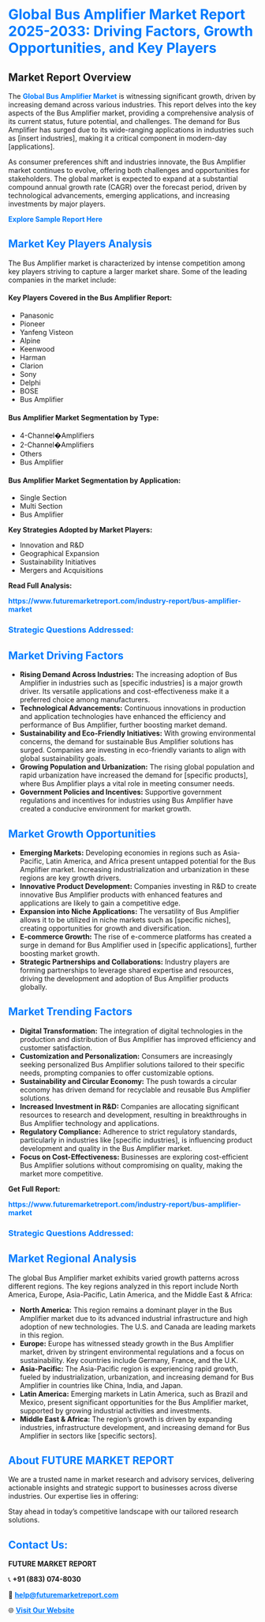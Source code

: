 <h1 style="color: #007BFF;">Global Bus Amplifier Market Report 2025-2033: Driving Factors, Growth Opportunities, and Key Players</h1>

<section id="overview">
<h2>Market Report Overview</h2>
<p>The <a href="https://www.futuremarketreport.com/industry-report/bus-amplifier-market" style="color: #007BFF; text-decoration: none;"><strong>Global Bus Amplifier Market</strong></a> is witnessing significant growth, driven by increasing demand across various industries. This report delves into the key aspects of the Bus Amplifier market, providing a comprehensive analysis of its current status, future potential, and challenges. The demand for Bus Amplifier has surged due to its wide-ranging applications in industries such as [insert industries], making it a critical component in modern-day [applications].</p>
<p>As consumer preferences shift and industries innovate, the Bus Amplifier market continues to evolve, offering both challenges and opportunities for stakeholders. The global market is expected to expand at a substantial compound annual growth rate (CAGR) over the forecast period, driven by technological advancements, emerging applications, and increasing investments by major players.</p>
</section>

<section id="overview">
<p><a href="https://www.futuremarketreport.com/request-sample/reportId=100559" style="color: #007BFF; text-decoration: none;"><strong>Explore Sample Report Here</strong></a></p>
</section>

<section id="key-players">
<h2 style="color: #007BFF;">Market Key Players Analysis</h2>
<p>The Bus Amplifier market is characterized by intense competition among key players striving to capture a larger market share. Some of the leading companies in the market include:</p>
<h4>Key Players Covered in the Bus Amplifier Report:</h4>
<ul><li>Panasonic</li><li>Pioneer</li><li>Yanfeng Visteon</li><li>Alpine</li><li>Keenwood</li><li>Harman</li><li>Clarion</li><li>Sony</li><li>Delphi</li><li>BOSE</li><li>Bus Amplifier</li></ul>
<h4>Bus Amplifier Market Segmentation by Type:</h4>
<ul><li>4-Channel�Amplifiers</li><li>2-Channel�Amplifiers</li><li>Others</li><li>Bus Amplifier</li></ul>

<h4>Bus Amplifier Market Segmentation by Application:</h4>
<ul><li>Single Section</li><li>Multi Section</li><li>Bus Amplifier</li></ul>
<p><strong>Key Strategies Adopted by Market Players:</strong></p>
<ul>
<li>Innovation and R&D</li>
<li>Geographical Expansion</li>
<li>Sustainability Initiatives</li>
<li>Mergers and Acquisitions</li>
</ul>
</section>

<section>
<p><strong>Read Full Analysis: </strong></p><a href="https://www.futuremarketreport.com/industry-report/bus-amplifier-market" style="color: #007BFF; text-decoration: none;"><strong>https://www.futuremarketreport.com/industry-report/bus-amplifier-market</strong></a>
<h3 style="color: #007BFF;">Strategic Questions Addressed:</h3>
</section>

<section id="driving-factors">
<h2 style="color: #007BFF;">Market Driving Factors</h2>
<ul>
<li><strong>Rising Demand Across Industries:</strong> The increasing adoption of Bus Amplifier in industries such as [specific industries] is a major growth driver. Its versatile applications and cost-effectiveness make it a preferred choice among manufacturers.</li>
<li><strong>Technological Advancements:</strong> Continuous innovations in production and application technologies have enhanced the efficiency and performance of Bus Amplifier, further boosting market demand.</li>
<li><strong>Sustainability and Eco-Friendly Initiatives:</strong> With growing environmental concerns, the demand for sustainable Bus Amplifier solutions has surged. Companies are investing in eco-friendly variants to align with global sustainability goals.</li>
<li><strong>Growing Population and Urbanization:</strong> The rising global population and rapid urbanization have increased the demand for [specific products], where Bus Amplifier plays a vital role in meeting consumer needs.</li>
<li><strong>Government Policies and Incentives:</strong> Supportive government regulations and incentives for industries using Bus Amplifier have created a conducive environment for market growth.</li>
</ul>
</section>

<section id="growth-opportunities">
<h2 style="color: #007BFF;">Market Growth Opportunities</h2>
<ul>
<li><strong>Emerging Markets:</strong> Developing economies in regions such as Asia-Pacific, Latin America, and Africa present untapped potential for the Bus Amplifier market. Increasing industrialization and urbanization in these regions are key growth drivers.</li>
<li><strong>Innovative Product Development:</strong> Companies investing in R&D to create innovative Bus Amplifier products with enhanced features and applications are likely to gain a competitive edge.</li>
<li><strong>Expansion into Niche Applications:</strong> The versatility of Bus Amplifier allows it to be utilized in niche markets such as [specific niches], creating opportunities for growth and diversification.</li>
<li><strong>E-commerce Growth:</strong> The rise of e-commerce platforms has created a surge in demand for Bus Amplifier used in [specific applications], further boosting market growth.</li>
<li><strong>Strategic Partnerships and Collaborations:</strong> Industry players are forming partnerships to leverage shared expertise and resources, driving the development and adoption of Bus Amplifier products globally.</li>
</ul>
</section>

<section id="trending-factors">
<h2 style="color: #007BFF;">Market Trending Factors</h2>
<ul>
<li><strong>Digital Transformation:</strong> The integration of digital technologies in the production and distribution of Bus Amplifier has improved efficiency and customer satisfaction.</li>
<li><strong>Customization and Personalization:</strong> Consumers are increasingly seeking personalized Bus Amplifier solutions tailored to their specific needs, prompting companies to offer customizable options.</li>
<li><strong>Sustainability and Circular Economy:</strong> The push towards a circular economy has driven demand for recyclable and reusable Bus Amplifier solutions.</li>
<li><strong>Increased Investment in R&D:</strong> Companies are allocating significant resources to research and development, resulting in breakthroughs in Bus Amplifier technology and applications.</li>
<li><strong>Regulatory Compliance:</strong> Adherence to strict regulatory standards, particularly in industries like [specific industries], is influencing product development and quality in the Bus Amplifier market.</li>
<li><strong>Focus on Cost-Effectiveness:</strong> Businesses are exploring cost-efficient Bus Amplifier solutions without compromising on quality, making the market more competitive.</li>
</ul>
</section>

<section>
<p><strong>Get Full Report: </strong></p><a href="https://www.futuremarketreport.com/industry-report/bus-amplifier-market" style="color: #007BFF; text-decoration: none;"><strong>https://www.futuremarketreport.com/industry-report/bus-amplifier-market</strong></a>
<h3 style="color: #007BFF;">Strategic Questions Addressed:</h3>
</section>


<section id="regional-analysis">
<h2 style="color: #007BFF;">Market Regional Analysis</h2>
<p>The global Bus Amplifier market exhibits varied growth patterns across different regions. The key regions analyzed in this report include North America, Europe, Asia-Pacific, Latin America, and the Middle East & Africa:</p>
<ul>
<li><strong>North America:</strong> This region remains a dominant player in the Bus Amplifier market due to its advanced industrial infrastructure and high adoption of new technologies. The U.S. and Canada are leading markets in this region.</li>
<li><strong>Europe:</strong> Europe has witnessed steady growth in the Bus Amplifier market, driven by stringent environmental regulations and a focus on sustainability. Key countries include Germany, France, and the U.K.</li>
<li><strong>Asia-Pacific:</strong> The Asia-Pacific region is experiencing rapid growth, fueled by industrialization, urbanization, and increasing demand for Bus Amplifier in countries like China, India, and Japan.</li>
<li><strong>Latin America:</strong> Emerging markets in Latin America, such as Brazil and Mexico, present significant opportunities for the Bus Amplifier market, supported by growing industrial activities and investments.</li>
<li><strong>Middle East & Africa:</strong> The region’s growth is driven by expanding industries, infrastructure development, and increasing demand for Bus Amplifier in sectors like [specific sectors].</li>
</ul>
</section>

<footer>
<h2 style="color: #007BFF;">About FUTURE MARKET REPORT</h2>
<p>We are a trusted name in market research and advisory services, delivering actionable insights and strategic support to businesses across diverse industries. Our expertise lies in offering:</p>

<p>Stay ahead in today’s competitive landscape with our tailored research solutions.</p>

<h2 style="color: #007BFF;">Contact Us:</h2>
<p><strong>FUTURE MARKET REPORT</strong></p>
<p>📞 <strong>+91 (883) 074-8030</strong></p>
<p>📧 <strong><a href="mailto:help@futuremarketreport.com" style="color: #007BFF;">help@futuremarketreport.com</a></strong></p>
<p>🌐 <strong><a href="https://www.futuremarketreport.com/" style="color: #007BFF;">Visit Our Website</a></strong></p>
</footer>